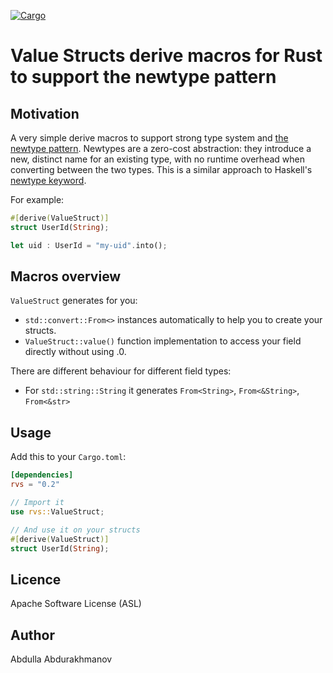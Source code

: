 [![Cargo](https://img.shields.io/crates/v/rvs_derive.svg)](https://crates.io/crates/rvs_derive)

# Value Structs derive macros for Rust to support the newtype pattern

## Motivation
A very simple derive macros to support strong type system and [the newtype pattern](https://doc.rust-lang.org/1.0.0/style/features/types/newtype.html).
Newtypes are a zero-cost abstraction: they introduce a new, distinct name for an existing type, with no runtime overhead when converting between the two types. 
This is a similar approach to Haskell's [newtype keyword](https://wiki.haskell.org/Newtype). 

For example:
```rust
#[derive(ValueStruct)]
struct UserId(String);

let uid : UserId = "my-uid".into();
```

## Macros overview

`ValueStruct` generates for you:
 - `std::convert::From<>` instances automatically to help you to create your structs.
 - `ValueStruct::value()` function implementation to access your field directly without using .0.

There are different behaviour for different field types:
- For `std::string::String` it generates `From<String>`, `From<&String>`, `From<&str>`
 
## Usage

Add this to your `Cargo.toml`:

```toml
[dependencies]
rvs = "0.2"
```

```rust
// Import it
use rvs::ValueStruct;

// And use it on your structs
#[derive(ValueStruct)]
struct UserId(String);

``` 

## Licence
Apache Software License (ASL)

## Author
Abdulla Abdurakhmanov
